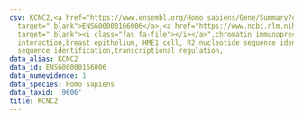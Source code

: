 ```yaml
---
csv: KCNC2,<a href="https://www.ensembl.org/Homo_sapiens/Gene/Summary?db=core;g=ENSG00000166006"
  target="_blank">ENSG00000166006</a>,<a href="https://www.ncbi.nlm.nih.gov/pubmed/22863008"
  target="_blank"><i class="fas fa-file"></i></a>",chromatin immunoprecipitation assay,direct
  interaction,breast epithelium, HME1 cell, R2,nucleotide sequence identification,nucleotide
  sequence identification,transcriptional regulation,
data_alias: KCNC2
data_id: ENSG00000166006
data_numevidence: 1
data_species: Homo sapiens
data_taxid: '9606'
title: KCNC2
---
```

